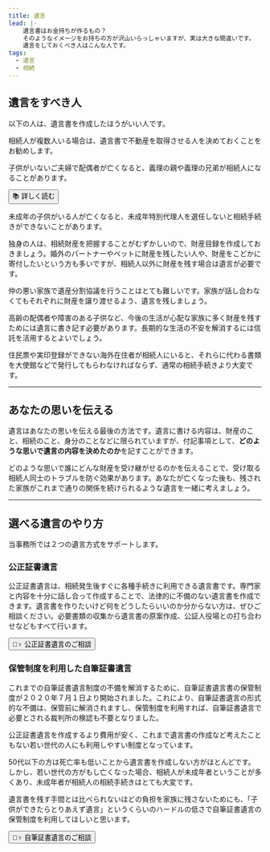 ```yaml
---
title: 遺言
lead: |-
    遺言書はお金持ちが作るもの？
    そのようなイメージをお持ちの方が沢山いらっしゃいますが、実は大きな間違いです。
    遺言をしておくべき人はこんな人です。
tags:
  - 遺言
  - 相続
---
```


## 遺言をすべき人

以下の人は、遺言書を作成したほうがいい人です。

<case name="不動産を持っている人">

相続人が複数人いる場合は、遺言書で不動産を取得させる人を決めておくことをお勧めします。

</case>

<case name="結婚していて子供がいない人">

子供がいないご夫婦で配偶者が亡くなると、義理の親や義理の兄弟が相続人になることがあります。

<button href="/proposals/dinks" align="left">📚 詳しく読む</button>

</case>

<case name="未成年の子供がいる人">

未成年の子供がいる人が亡くなると、未成年特別代理人を選任しないと相続手続きができないことがあります。

</case>

<case name="独身の人">

独身の人は、相続財産を把握することがむずかしいので、財産目録を作成しておきましょう。婚外のパートナーやペットに財産を残したい人や、財産をこどかに寄付したいという方も多いですが、相続人以外に財産を残す場合は遺言が必要です。

</case>

<case name="家族の仲が悪い人">

仲の悪い家族で遺産分割協議を行うことはとても難しいです。家族が話し合わなくてもそれぞれに財産を譲り渡せるよう、遺言を残しましょう。

</case>

<case name="今後の生活が心配な家族がいる人">

高齢の配偶者や障害のある子供など、今後の生活が心配な家族に多く財産を残すためには遺言に書き記す必要があります。長期的な生活の不安を解消するには信託を活用するとよいでしょう。

</case>

<case name="相続人が海外に住んでいる人">

住民票や実印登録ができない海外在住者が相続人にいると、それらに代わる書類を大使館などで発行してもらわなければならず、通常の相続手続きより大変です。

</case>

---

## あなたの思いを伝える

遺言はあなたの思いを伝える最後の方法です。遺言に書ける内容は、財産のこと、相続のこと、身分のことなどに限られていますが、付記事項として、**どのような思いで遺言の内容を決めたのか**を記すことができます。

どのような思いで誰にどんな財産を受け継がせるのかを伝えることで、受け取る相続人同士のトラブルを防ぐ効果があります。あなたが亡くなった後も、残された家族がこれまで通りの関係を続けられるような遺言を一緒に考えましょう。

---

## 選べる遺言のやり方

当事務所では２つの遺言方式をサポートします。

### 公正証書遺言

公正証書遺言は、相続発生後すぐに各種手続きに利用できる遺言書です。専門家と内容を十分に話し合って作成することで、法律的に不備のない遺言書を作成できます。遺言書を作りたいけど何をどうしたらいいのか分からない方は、ぜひご相談ください。必要書類の収集から遺言書の原案作成、公証人役場との打ち合わせなどもすべて行います。

<button href="/office" size="large">💁‍♀️  公正証書遺言のご相談</button>

### 保管制度を利用した自筆証書遺言

これまでの自筆証書遺言制度の不備を解消するために、自筆証書遺言書の保管制度が２０２０年７月１日より開始されました。これにより、自筆証書遺言の形式的な不備は、保管前に解消されますし、保管制度を利用すれば、自筆証書遺言で必要とされる裁判所の検認も不要となりました。

公正証書遺言を作成するより費用が安く、これまで遺言書の作成など考えたこともない若い世代の人にも利用しやすい制度となっています。

50代以下の方は死亡率も低いことから遺言書を作成しない方がほとんどです。しかし、若い世代の方がもし亡くなった場合、相続人が未成年者ということが多くあり、未成年者が相続人の相続手続きはとても大変です。

遺言書を残す手間とは比べられないほどの負担を家族に残さないためにも、「子供ができたらとりあえず遺言」というくらいのハードルの低さで自筆証書遺言の保管制度を利用してほしいと思います。　

<button href="/office" size="large">💁‍♀️ 自筆証書遺言のご相談</button>
